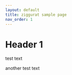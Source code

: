 ```yaml
---
layout: default
title: ziggurat sample page
nav_order: 1
---
```


# [](#header-1)Header 1
test text

another test text
